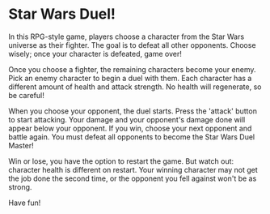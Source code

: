 # Star Wars Duel!

In this RPG-style game, players choose a character from the Star Wars universe as their fighter. The goal is to defeat all other opponents. Choose wisely; once your character is defeated, game over!

Once you choose a fighter, the remaining characters become your enemy. Pick an enemy character to begin a duel with them. Each character has a different amount of health and attack strength. No health will regenerate, so be careful!

When you choose your opponent, the duel starts. Press the 'attack' button to start attacking. Your damage and your opponent's damage done will appear below your opponent. If you win, choose your next opponent and battle again. You must defeat all opponents to become the Star Wars Duel Master!

Win or lose, you have the option to restart the game. But watch out: character health is different on restart. Your winning character may not get the job done the second time, or the opponent you fell against won't be as strong.

Have fun!